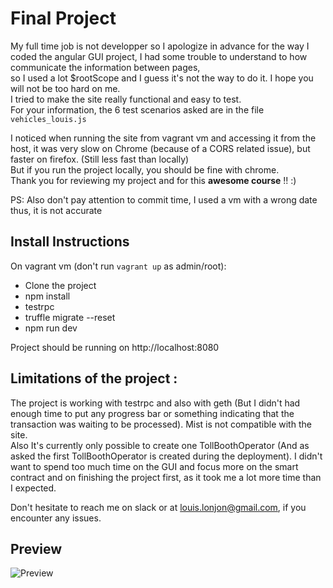 # Final Project


My full time job is not developper so I apologize in advance for the way I coded the angular GUI project, I had some trouble to understand to how communicate the information between pages, 
<br/>so I used a lot $rootScope and I guess it's not the way to do it. I hope you will not be too hard on me.<br/>
I tried to make the site really functional and easy to test.<br/>
For your information, the 6 test scenarios asked are in the file `vehicles_louis.js`

I noticed when running the site from vagrant vm and accessing it from the host, it was very slow on Chrome (because of a CORS related issue), but faster on firefox. (Still less fast than locally)
<br/>But if you run the project locally, you should be fine with chrome.<br/>
Thank you for reviewing my project and for this  **awesome course** !! :)

PS: Also don't pay attention to commit time, I used a vm with a wrong date thus, it is not accurate

## Install Instructions

On vagrant vm (don't run `vagrant up` as admin/root):
- Clone the project
- npm install
- testrpc
- truffle migrate --reset
- npm run dev

Project should be running on http://localhost:8080


## Limitations of the project :
The project is working with testrpc and also with geth (But I didn't had enough time to put any progress bar or something indicating that the transaction was waiting to be processed). Mist is not compatible with the site.
<br/>Also It's currently only possible to create one TollBoothOperator (And as asked the first TollBoothOperator is created during the deployment). I didn't want to spend too much time on the GUI and focus more on the smart contract and on finishing the project first, as it took me a lot more time than I expected.

Don't hesitate to reach me on slack or at louis.lonjon@gmail.com, if you encounter any issues.


## Preview

![Preview](https://i.imgur.com/H9O0ix9.png)